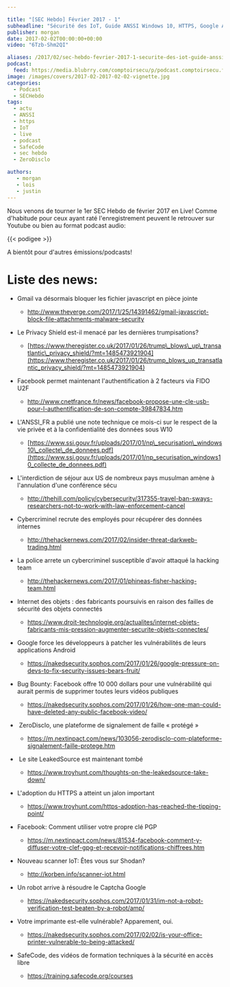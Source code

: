 ```yaml
---

title: "[SEC Hebdo] Février 2017 - 1"
subheadline: "Sécurité des IoT, Guide ANSSI Windows 10, HTTPS, Google ASI, ZeroDisclo, Captcha, SafeCode, etc."
publisher: morgan
date: 2017-02-02T00:00:00+00:00
video: "6Tzb-Shm2QI"

aliases: /2017/02/sec-hebdo-fevrier-2017-1-securite-des-iot-guide-anssi-windows-10-https-google-asi-zerodisclo-captcha-safecode-etc/
podcast:
  feed: https://media.blubrry.com/comptoirsecu/p/podcast.comptoirsecu.fr/CSEC.HS33.2017-02-02.SECHebdo_Fev_2017-1.mp3
image: /images/covers/2017-02-2017-02-02-vignette.jpg
categories:
  - Podcast
  - SECHebdo
tags:
  - actu
  - ANSSI
  - https
  - IoT
  - live
  - podcast
  - SafeCode
  - sec hebdo
  - ZeroDisclo

authors:
   - morgan
   - lois
   - justin
---
```



Nous venons de tourner le 1er SEC Hebdo de février 2017 en Live! Comme d'habitude pour ceux ayant raté l'enregistrement peuvent le retrouver sur Youtube ou bien au format podcast audio:

{{< podigee >}}

A bientôt pour d'autres émissions/podcasts!

# Liste des news:

  * Gmail va désormais bloquer les fichier javascript en pièce jointe
      * <http://www.theverge.com/2017/1/25/14391462/gmail-javascript-block-file-attachments-malware-security>
  * Le Privacy Shield est-il menacé par les dernières trumpisations?
      * [https://www.theregister.co.uk/2017/01/26/trump\_blows\_up\_transatlantic\_privacy_shield/?mt=1485473921904](https://www.theregister.co.uk/2017/01/26/trump_blows_up_transatlantic_privacy_shield/?mt=1485473921904)
  * Facebook permet maintenant l'authentification à 2 facteurs via FIDO U2F
      * <http://www.cnetfrance.fr/news/facebook-propose-une-cle-usb-pour-l-authentification-de-son-compte-39847834.htm>
  * L'ANSSI_FR a publié une note technique ce mois-ci sur le respect de la vie privée et à la confidentialité des données sous W10
      * [https://www.ssi.gouv.fr/uploads/2017/01/np\_securisation\_windows10\_collecte\_de_donnees.pdf](https://www.ssi.gouv.fr/uploads/2017/01/np_securisation_windows10_collecte_de_donnees.pdf)
  * L'interdiction de séjour aux US de nombreux pays musulman amène à l'annulation d'une conférence sécu
      * <http://thehill.com/policy/cybersecurity/317355-travel-ban-sways-researchers-not-to-work-with-law-enforcement-cancel>
  * Cybercriminel recrute des employés pour récupérer des données internes
      * <http://thehackernews.com/2017/02/insider-threat-darkweb-trading.html>
  * La police arrete un cybercriminel susceptible d'avoir attaqué la hacking team
      * <http://thehackernews.com/2017/01/phineas-fisher-hacking-team.html>
  *
      Internet des objets : des fabricants poursuivis en raison des failles de sécurité des objets connectés


      * <https://www.droit-technologie.org/actualites/internet-objets-fabricants-mis-pression-augmenter-securite-objets-connectes/>
  * Google force les développeurs à patcher les vulnérabilités de leurs applications Android
      * <https://nakedsecurity.sophos.com/2017/01/26/google-pressure-on-devs-to-fix-security-issues-bears-fruit/>
  * Bug Bounty: Facebook offre 10 000 dollars pour une vulnérabilité qui aurait permis de supprimer toutes leurs vidéos publiques
      * <https://nakedsecurity.sophos.com/2017/01/26/how-one-man-could-have-deleted-any-public-facebook-video/>
  *  ZeroDisclo, une plateforme de signalement de faille « protégé »
      * <https://m.nextinpact.com/news/103056-zerodisclo-com-plateforme-signalement-faille-protege.htm>
  *  Le site LeakedSource est maintenant tombé
      * <https://www.troyhunt.com/thoughts-on-the-leakedsource-take-down/>
  * L'adoption du HTTPS a atteint un jalon important
      * <https://www.troyhunt.com/https-adoption-has-reached-the-tipping-point/>
  * Facebook: Comment utiliser votre propre clé PGP
      * <https://m.nextinpact.com/news/81534-facebook-comment-y-diffuser-votre-clef-gpg-et-recevoir-notifications-chiffrees.htm>
  * Nouveau scanner IoT: Êtes vous sur Shodan?
      * <http://korben.info/scanner-iot.html>
  * Un robot arrive à résoudre le Captcha Google
      * <https://nakedsecurity.sophos.com/2017/01/31/im-not-a-robot-verification-test-beaten-by-a-robot/amp/>
  * Votre imprimante est-elle vulnérable? Apparement, oui.
      * <https://nakedsecurity.sophos.com/2017/02/02/is-your-office-printer-vulnerable-to-being-attacked/>
  * SafeCode, des vidéos de formation techniques à la sécurité en accès libre
      * <https://training.safecode.org/courses>
